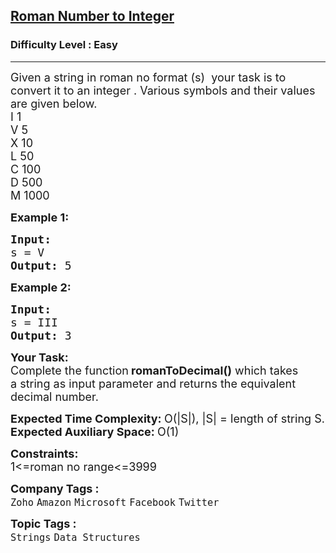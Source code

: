 <h2><a href="https://practice.geeksforgeeks.org/problems/roman-number-to-integer3201/1?page=1&difficulty[]=0&category[]=Strings&sortBy=submissions">Roman Number to Integer</a></h2><h3>Difficulty Level : Easy</h3><hr><div class="problems_problem_content__Xm_eO"><p><span style="font-size: 18px;">Given a string in roman no format (s) &nbsp;your task is to convert it to an integer&nbsp;.&nbsp;Various symbols and their values are given below.<br>I 1<br>V 5<br>X 10<br>L 50<br>C 100<br>D 500<br>M 1000</span></p>
<p><span style="font-size: 18px;"><strong>Example 1:</strong></span></p>
<pre><span style="font-size: 18px;"><strong>Input:
</strong>s = V
<strong>Output: </strong>5</span>
</pre>
<p><span style="font-size: 18px;"><strong>Example 2:</strong></span></p>
<pre><span style="font-size: 18px;"><strong>Input:
</strong>s = III&nbsp;
<strong>Output: </strong>3</span>
</pre>
<p><span style="font-size: 18px;"><strong>Your Task:</strong><br>Complete the function<strong>&nbsp;romanToDecimal()</strong>&nbsp;which takes a&nbsp;string&nbsp;as input parameter and returns the equivalent decimal number.&nbsp;</span></p>
<p><span style="font-size: 18px;"><strong>Expected Time Complexity:&nbsp;</strong>O(|S|), |S| = length of string S.<br><strong>Expected Auxiliary Space:&nbsp;</strong>O(1)</span></p>
<p><span style="font-size: 18px;"><strong>Constraints:</strong><br>1&lt;=roman no range&lt;=3999</span></p></div><p><span style=font-size:18px><strong>Company Tags : </strong><br><code>Zoho</code>&nbsp;<code>Amazon</code>&nbsp;<code>Microsoft</code>&nbsp;<code>Facebook</code>&nbsp;<code>Twitter</code>&nbsp;<br><p><span style=font-size:18px><strong>Topic Tags : </strong><br><code>Strings</code>&nbsp;<code>Data Structures</code>&nbsp;